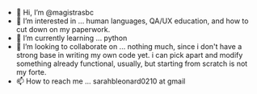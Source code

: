 - 👋 Hi, I’m @magistrasbc
- 👀 I’m interested in ... human languages, QA/UX education, and how to cut down on my paperwork.
- 🌱 I’m currently learning ... python
- 💞️ I’m looking to collaborate on ... nothing much, since i don't have a strong base in writing my own code yet. i can pick apart and modify something already functional, usually, but starting from scratch is not my forte.
- 📫 How to reach me ... sarahbleonard0210 at gmail

<!---
thaichicken0210/thaichicken0210 is a ✨ special ✨ repository because its `README.md` (this file) appears on your GitHub profile.
You can click the Preview link to take a look at your changes.
--->
